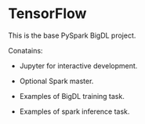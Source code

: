 # TensorFlow

This is the base PySpark BigDL project.

Conatains:

- Jupyter for interactive development.

- Optional Spark master.

- Examples of BigDL training task.

- Examples of spark inference task.
